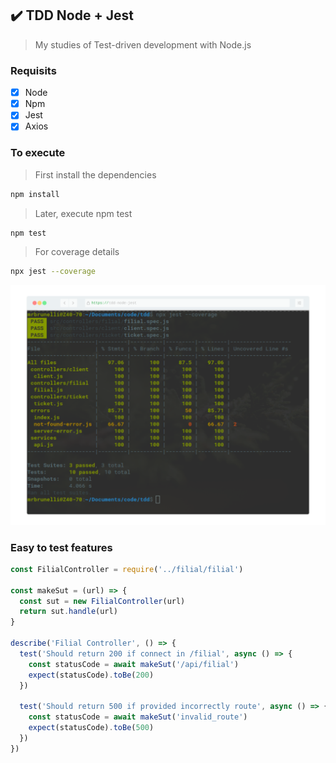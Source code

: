 ## :heavy_check_mark: TDD Node + Jest
> My studies of Test-driven development with Node.js

### Requisits
- [x] Node
- [x] Npm
- [x] Jest
- [x] Axios

### To execute
> First install the dependencies
```bash
npm install
```
> Later, execute npm test
```bash
npm test
```
> For coverage details
```bash
npx jest --coverage
```

![](./.github/terminal.png)

### Easy to test features
```javascript
const FilialController = require('../filial/filial')

const makeSut = (url) => {
  const sut = new FilialController(url)
  return sut.handle(url)
}

describe('Filial Controller', () => {
  test('Should return 200 if connect in /filial', async () => {
    const statusCode = await makeSut('/api/filial')
    expect(statusCode).toBe(200)
  })

  test('Should return 500 if provided incorrectly route', async () => {
    const statusCode = await makeSut('invalid_route')
    expect(statusCode).toBe(500)
  })
})
```